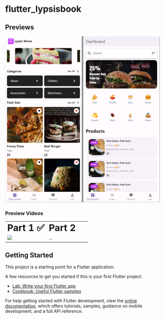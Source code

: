 # flutter_lypsisbook

## Previews

<img src="previews/lybook-1.jpg" alt="alt text">

### Preview Videos
<table border="0" width="100%">
    <tr>
        <td width="50%"><b style="font-size:30px">Part 1 ✅</b></td>
        <td width="50%"><b style="font-size:30px">Part 2</b></td>
    </tr>
    <tr>
        <td>
            <a href="https://youtube.com/watch?v=FEyHPcDGbPk">
                <img src="https://img.youtube.com/vi/FEyHPcDGbPk/0.jpg" width="100%">
            </a>
        </td>
        <td>
            ...
        </td>
    </tr>
    <!-- ROW -->
</table>


## Getting Started

This project is a starting point for a Flutter application.

A few resources to get you started if this is your first Flutter project:

- [Lab: Write your first Flutter app](https://docs.flutter.dev/get-started/codelab)
- [Cookbook: Useful Flutter samples](https://docs.flutter.dev/cookbook)

For help getting started with Flutter development, view the
[online documentation](https://docs.flutter.dev/), which offers tutorials,
samples, guidance on mobile development, and a full API reference.
